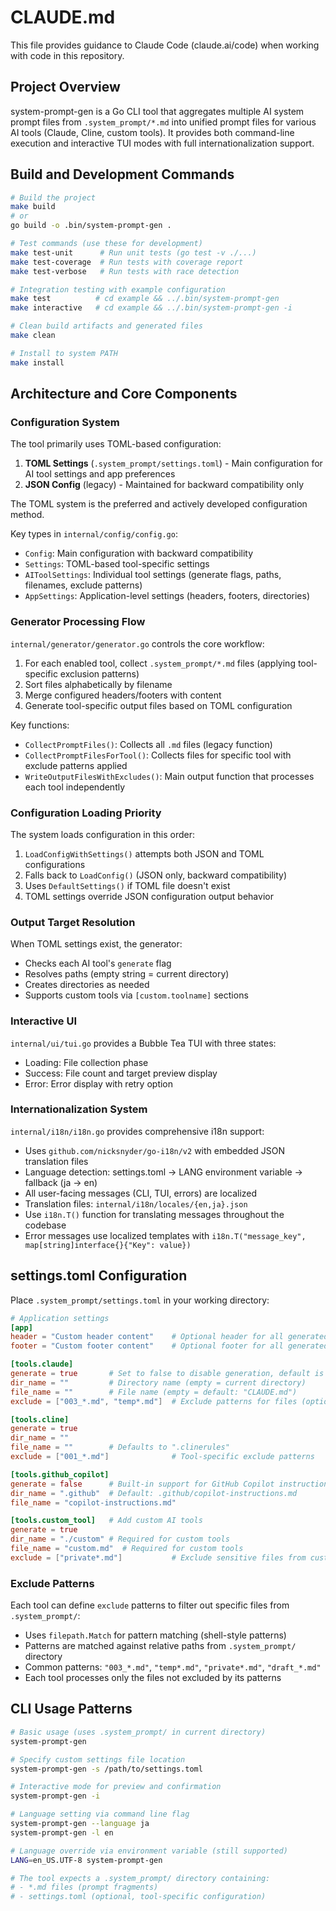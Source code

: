 # CLAUDE.md

This file provides guidance to Claude Code (claude.ai/code) when working with code in this repository.

## Project Overview

system-prompt-gen is a Go CLI tool that aggregates multiple AI system prompt files from `.system_prompt/*.md` into unified prompt files for various AI tools (Claude, Cline, custom tools). It provides both command-line execution and interactive TUI modes with full internationalization support.

## Build and Development Commands

```bash
# Build the project
make build
# or
go build -o .bin/system-prompt-gen .

# Test commands (use these for development)
make test-unit      # Run unit tests (go test -v ./...)
make test-coverage  # Run tests with coverage report
make test-verbose   # Run tests with race detection

# Integration testing with example configuration
make test          # cd example && ../.bin/system-prompt-gen
make interactive   # cd example && ../.bin/system-prompt-gen -i

# Clean build artifacts and generated files
make clean

# Install to system PATH
make install
```

## Architecture and Core Components

### Configuration System
The tool primarily uses TOML-based configuration:
1. **TOML Settings** (`.system_prompt/settings.toml`) - Main configuration for AI tool settings and app preferences
2. **JSON Config** (legacy) - Maintained for backward compatibility only

The TOML system is the preferred and actively developed configuration method.

Key types in `internal/config/config.go`:
- `Config`: Main configuration with backward compatibility
- `Settings`: TOML-based tool-specific settings
- `AIToolSettings`: Individual tool settings (generate flags, paths, filenames, exclude patterns)
- `AppSettings`: Application-level settings (headers, footers, directories)

### Generator Processing Flow
`internal/generator/generator.go` controls the core workflow:
1. For each enabled tool, collect `.system_prompt/*.md` files (applying tool-specific exclusion patterns)
2. Sort files alphabetically by filename
3. Merge configured headers/footers with content
4. Generate tool-specific output files based on TOML configuration

Key functions:
- `CollectPromptFiles()`: Collects all `.md` files (legacy function)
- `CollectPromptFilesForTool()`: Collects files for specific tool with exclude patterns applied
- `WriteOutputFilesWithExcludes()`: Main output function that processes each tool independently

### Configuration Loading Priority
The system loads configuration in this order:
1. `LoadConfigWithSettings()` attempts both JSON and TOML configurations
2. Falls back to `LoadConfig()` (JSON only, backward compatibility)
3. Uses `DefaultSettings()` if TOML file doesn't exist
4. TOML settings override JSON configuration output behavior

### Output Target Resolution
When TOML settings exist, the generator:
- Checks each AI tool's `generate` flag
- Resolves paths (empty string = current directory)
- Creates directories as needed
- Supports custom tools via `[custom.toolname]` sections

### Interactive UI
`internal/ui/tui.go` provides a Bubble Tea TUI with three states:
- Loading: File collection phase
- Success: File count and target preview display
- Error: Error display with retry option

### Internationalization System
`internal/i18n/i18n.go` provides comprehensive i18n support:
- Uses `github.com/nicksnyder/go-i18n/v2` with embedded JSON translation files
- Language detection: settings.toml → LANG environment variable → fallback (ja → en)
- All user-facing messages (CLI, TUI, errors) are localized
- Translation files: `internal/i18n/locales/{en,ja}.json`
- Use `i18n.T()` function for translating messages throughout the codebase
- Error messages use localized templates with `i18n.T("message_key", map[string]interface{}{"Key": value})`

## settings.toml Configuration

Place `.system_prompt/settings.toml` in your working directory:

```toml
# Application settings
[app]
header = "Custom header content"    # Optional header for all generated files
footer = "Custom footer content"    # Optional footer for all generated files

[tools.claude]
generate = true       # Set to false to disable generation, default is true
dir_name = ""         # Directory name (empty = current directory)
file_name = ""        # File name (empty = default: "CLAUDE.md")
exclude = ["003_*.md", "temp*.md"]  # Exclude patterns for files (optional)

[tools.cline]
generate = true
dir_name = ""
file_name = ""        # Defaults to ".clinerules"
exclude = ["001_*.md"]              # Tool-specific exclude patterns

[tools.github_copilot]
generate = false      # Built-in support for GitHub Copilot instructions
dir_name = ".github"  # Default: .github/copilot-instructions.md
file_name = "copilot-instructions.md"

[tools.custom_tool]   # Add custom AI tools
generate = true
dir_name = "./custom" # Required for custom tools
file_name = "custom.md"  # Required for custom tools
exclude = ["private*.md"]           # Exclude sensitive files from custom tools
```

### Exclude Patterns

Each tool can define `exclude` patterns to filter out specific files from `.system_prompt/`:
- Uses `filepath.Match` for pattern matching (shell-style patterns)
- Patterns are matched against relative paths from `.system_prompt/` directory
- Common patterns: `"003_*.md"`, `"temp*.md"`, `"private*.md"`, `"draft_*.md"`
- Each tool processes only the files not excluded by its patterns

## CLI Usage Patterns

```bash
# Basic usage (uses .system_prompt/ in current directory)
system-prompt-gen

# Specify custom settings file location
system-prompt-gen -s /path/to/settings.toml

# Interactive mode for preview and confirmation
system-prompt-gen -i

# Language setting via command line flag
system-prompt-gen --language ja
system-prompt-gen -l en

# Language override via environment variable (still supported)
LANG=en_US.UTF-8 system-prompt-gen

# The tool expects a .system_prompt/ directory containing:
# - *.md files (prompt fragments)
# - settings.toml (optional, tool-specific configuration)
```
